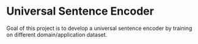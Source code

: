 # Universal Sentence Encoder

Goal of this project is to develop a universal sentence encoder by training on different domain/application dataset.



